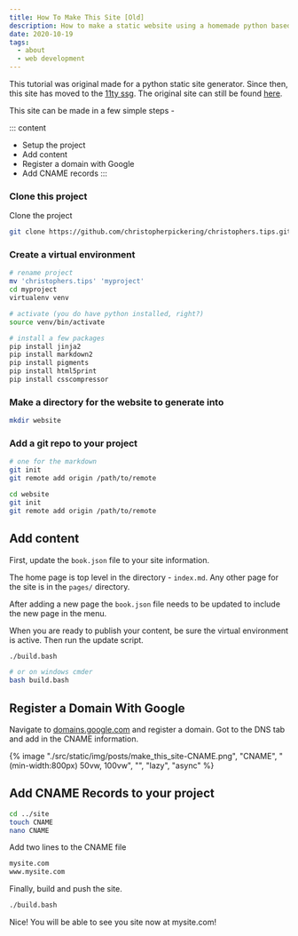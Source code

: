 ```yaml
---
title: How To Make This Site [Old]
description: How to make a static website using a homemade python based static site generator.
date: 2020-10-19
tags:
  - about
  - web development
---
```


This tutorial was original made for a python static site generator. Since then, this site has moved to the [11ty ssg](https://www.11ty.dev). The original site can still be found [here](https://christopherpickering.github.io/old.christophers.tips.site/).

This site can be made in a few simple steps -

::: content

- Setup the project
- Add content
- Register a domain with Google
- Add CNAME records
  :::

### Clone this project

Clone the project

```bash
git clone https://github.com/christopherpickering/christophers.tips.git
```

### Create a virtual environment

```bash
# rename project
mv 'christophers.tips' 'myproject'
cd myproject
virtualenv venv

# activate (you do have python installed, right?)
source venv/bin/activate

# install a few packages
pip install jinja2
pip install markdown2
pip install pigments
pip install html5print
pip install csscompressor
```

### Make a directory for the website to generate into

```bash
mkdir website
```

### Add a git repo to your project

```bash
# one for the markdown
git init
git remote add origin /path/to/remote

cd website
git init
git remote add origin /path/to/remote

```

## Add content

First, update the `book.json` file to your site information.

The home page is top level in the directory - `index.md`. Any other page for the site is in the `pages/` directory.

After adding a new page the `book.json` file needs to be updated to include the new page in the menu.

When you are ready to publish your content, be sure the virtual environment is active. Then run the update script.

```bash
./build.bash

# or on windows cmder
bash build.bash
```

## Register a Domain With Google

Navigate to [domains.google.com](domains.google.com) and register a domain. Got to the DNS tab and add in the CNAME information.

{% image "./src/static/img/posts/make_this_site-CNAME.png", "CNAME", "(min-width:800px) 50vw, 100vw", "", "lazy", "async" %}

## Add CNAME Records to your project

```bash
cd ../site
touch CNAME
nano CNAME
```

Add two lines to the CNAME file

```bash
mysite.com
www.mysite.com
```

Finally, build and push the site.

```bash
./build.bash
```

Nice! You will be able to see you site now at mysite.com!
